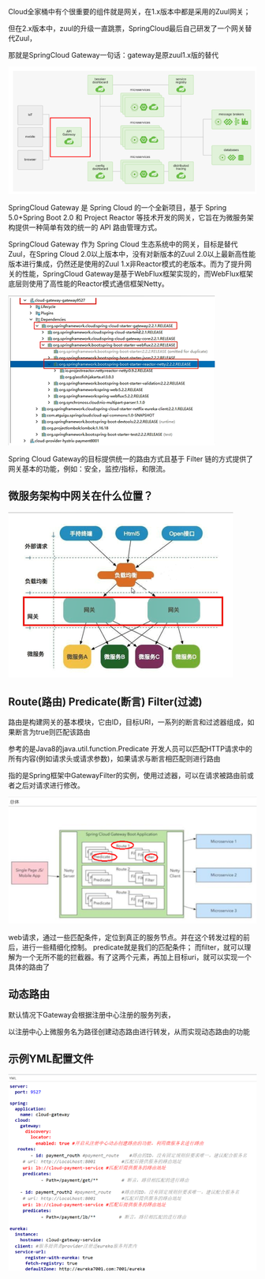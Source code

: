 Cloud全家桶中有个很重要的组件就是网关，在1.x版本中都是采用的Zuul网关；

但在2.x版本中，zuul的升级一直跳票，SpringCloud最后自己研发了一个网关替代Zuul，

那就是SpringCloud Gateway一句话：gateway是原zuul1.x版的替代

![img_40.png](img_40.png)


SpringCloud Gateway 是 Spring Cloud 的一个全新项目，基于 Spring 5.0+Spring Boot 2.0 和 Project Reactor 等技术开发的网关，它旨在为微服务架构提供一种简单有效的统一的 API 路由管理方式。

SpringCloud Gateway 作为 Spring Cloud 生态系统中的网关，目标是替代 Zuul，在Spring Cloud 2.0以上版本中，没有对新版本的Zuul 2.0以上最新高性能版本进行集成，仍然还是使用的Zuul 1.x非Reactor模式的老版本。而为了提升网关的性能，SpringCloud Gateway是基于WebFlux框架实现的，而WebFlux框架底层则使用了高性能的Reactor模式通信框架Netty。

![img_41.png](img_41.png)

Spring Cloud Gateway的目标提供统一的路由方式且基于 Filter 链的方式提供了网关基本的功能，例如：安全，监控/指标，和限流。


微服务架构中网关在什么位置？
---

![img_42.png](img_42.png)


Route(路由) Predicate(断言) Filter(过滤)
---

路由是构建网关的基本模块，它由ID，目标URI，一系列的断言和过滤器组成，如果断言为true则匹配该路由

参考的是Java8的java.util.function.Predicate
开发人员可以匹配HTTP请求中的所有内容(例如请求头或请求参数)，如果请求与断言相匹配则进行路由

指的是Spring框架中GatewayFilter的实例，使用过滤器，可以在请求被路由前或者之后对请求进行修改。

![img_43.png](img_43.png)

web请求，通过一些匹配条件，定位到真正的服务节点。并在这个转发过程的前后，进行一些精细化控制。
predicate就是我们的匹配条件；
而filter，就可以理解为一个无所不能的拦截器。有了这两个元素，再加上目标uri，就可以实现一个具体的路由了

动态路由
---

默认情况下Gateway会根据注册中心注册的服务列表，

以注册中心上微服务名为路径创建动态路由进行转发，从而实现动态路由的功能
 
示例YML配置文件
---

![img_44.png](img_44.png)
